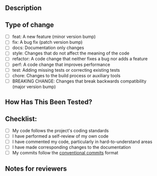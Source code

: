 ## Description
<!-- Please provide a brief description of the changes in this PR -->

## Type of change
<!-- Please check the type of change that your PR introduces. This is used for semantic versioning. -->

- [ ] feat: A new feature (minor version bump)
- [ ] fix: A bug fix (patch version bump)
- [ ] docs: Documentation only changes
- [ ] style: Changes that do not affect the meaning of the code
- [ ] refactor: A code change that neither fixes a bug nor adds a feature
- [ ] perf: A code change that improves performance
- [ ] test: Adding missing tests or correcting existing tests
- [ ] chore: Changes to the build process or auxiliary tools
- [ ] BREAKING CHANGE: Changes that break backwards compatibility (major version bump)

## How Has This Been Tested?
<!-- Please describe the tests you've added or any tests that already cover this change -->

## Checklist:
- [ ] My code follows the project's coding standards
- [ ] I have performed a self-review of my own code
- [ ] I have commented my code, particularly in hard-to-understand areas
- [ ] I have made corresponding changes to the documentation
- [ ] My commits follow the [conventional commits](https://www.conventionalcommits.org/) format

## Notes for reviewers
<!-- Any notes for reviewers or things to pay special attention to -->